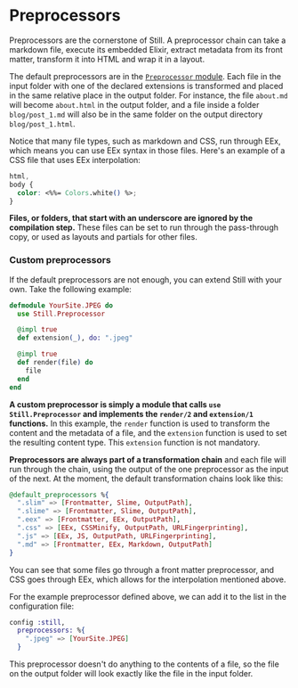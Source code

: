 # Preprocessors

Preprocessors are the cornerstone of Still. A preprocessor chain can take a markdown file, execute its embedded Elixir, extract metadata from its front matter, transform it into HTML and wrap it in a layout.

The default preprocessors are in the [`Preprocessor` module](https://github.com/subvisual/still/blob/master/lib/still/preprocessor.ex#L16). Each file in the input folder with one of the declared extensions is transformed and placed in the same relative place in the output folder. For instance, the file `about.md` will become `about.html` in the output folder, and a file inside a folder `blog/post_1.md` will also be in the same folder on the output directory `blog/post_1.html`.

Notice that many file types, such as markdown and CSS, run through EEx, which means you can use EEx syntax in those files. Here's an example of a CSS file that uses EEx interpolation:

```css
html,
body {
  color: <%%= Colors.white() %>;
}
```

**Files, or folders, that start with an underscore are ignored by the compilation step.** These files can be set to run through the pass-through copy, or used as layouts and partials for other files.

### Custom preprocessors

If the default preprocessors are not enough, you can extend Still with your own. Take the following example:

```elixir
defmodule YourSite.JPEG do
  use Still.Preprocessor

  @impl true
  def extension(_), do: ".jpeg"

  @impl true
  def render(file) do
    file
  end
end
```

**A custom preprocessor is simply a module that calls `use Still.Preprocessor` and implements the `render/2` and `extension/1` functions.** In this example, the `render` function is used to transform the content and the metadata of a file, and the `extension` function is used to set the resulting content type. This `extension` function is not mandatory.

**Preprocessors are always part of a transformation chain** and each file will run through the chain, using the output of the one preprocessor as the input of the next. At the moment, the default transformation chains look like this:

```elixir
@default_preprocessors %{
  ".slim" => [Frontmatter, Slime, OutputPath],
  ".slime" => [Frontmatter, Slime, OutputPath],
  ".eex" => [Frontmatter, EEx, OutputPath],
  ".css" => [EEx, CSSMinify, OutputPath, URLFingerprinting],
  ".js" => [EEx, JS, OutputPath, URLFingerprinting],
  ".md" => [Frontmatter, EEx, Markdown, OutputPath]
}
```

You can see that some files go through a front matter preprocessor, and CSS goes through EEx, which allows for the interpolation mentioned above.

For the example preprocessor defined above, we can add it to the list in the configuration file:

```elixir
config :still,
  preprocessors: %{
    ".jpeg" => [YourSite.JPEG]
  }
```

This preprocessor doesn't do anything to the contents of a file, so the file on the output folder will look exactly like the file in the input folder.

